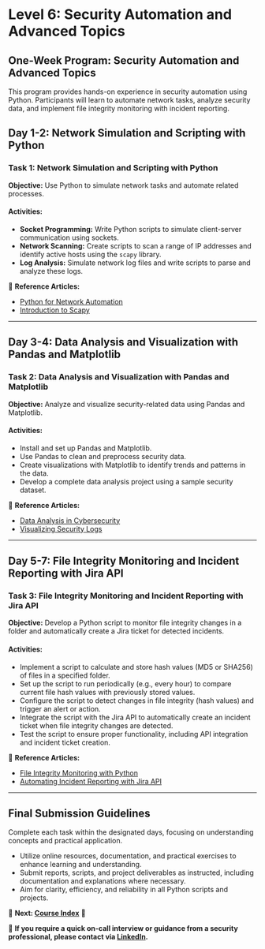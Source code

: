 # Level 6: Security Automation and Advanced Topics  

## One-Week Program: Security Automation and Advanced Topics  

This program provides hands-on experience in security automation using Python. Participants will learn to automate network tasks, analyze security data, and implement file integrity monitoring with incident reporting.  

## **Day 1-2: Network Simulation and Scripting with Python**  

### **Task 1: Network Simulation and Scripting with Python**  

**Objective:** Use Python to simulate network tasks and automate related processes.  

#### **Activities:**  
- **Socket Programming:** Write Python scripts to simulate client-server communication using sockets.  
- **Network Scanning:** Create scripts to scan a range of IP addresses and identify active hosts using the `scapy` library.  
- **Log Analysis:** Simulate network log files and write scripts to parse and analyze these logs.  

📖 **Reference Articles:**  
- [Python for Network Automation](https://medium.com/@author/python-for-network-automation)  
- [Introduction to Scapy](https://medium.com/@author/network-scanning-with-scapy)  

---

## **Day 3-4: Data Analysis and Visualization with Pandas and Matplotlib**  

### **Task 2: Data Analysis and Visualization with Pandas and Matplotlib**  

**Objective:** Analyze and visualize security-related data using Pandas and Matplotlib.  

#### **Activities:**  
- Install and set up Pandas and Matplotlib.  
- Use Pandas to clean and preprocess security data.  
- Create visualizations with Matplotlib to identify trends and patterns in the data.  
- Develop a complete data analysis project using a sample security dataset.  

📖 **Reference Articles:**  
- [Data Analysis in Cybersecurity](https://medium.com/@author/data-analysis-for-security)  
- [Visualizing Security Logs](https://medium.com/@author/security-log-visualization)  

---

## **Day 5-7: File Integrity Monitoring and Incident Reporting with Jira API**  

### **Task 3: File Integrity Monitoring and Incident Reporting with Jira API**  

**Objective:** Develop a Python script to monitor file integrity changes in a folder and automatically create a Jira ticket for detected incidents.  

#### **Activities:**  
- Implement a script to calculate and store hash values (MD5 or SHA256) of files in a specified folder.  
- Set up the script to run periodically (e.g., every hour) to compare current file hash values with previously stored values.  
- Configure the script to detect changes in file integrity (hash values) and trigger an alert or action.  
- Integrate the script with the Jira API to automatically create an incident ticket when file integrity changes are detected.  
- Test the script to ensure proper functionality, including API integration and incident ticket creation.  

📖 **Reference Articles:**  
- [File Integrity Monitoring with Python](https://medium.com/@author/file-integrity-monitoring)  
- [Automating Incident Reporting with Jira API](https://medium.com/@author/jira-api-for-security)  

---

## **Final Submission Guidelines**  

Complete each task within the designated days, focusing on understanding concepts and practical application.  

- Utilize online resources, documentation, and practical exercises to enhance learning and understanding.  
- Submit reports, scripts, and project deliverables as instructed, including documentation and explanations where necessary.  
- Aim for clarity, efficiency, and reliability in all Python scripts and projects.  

📌 **Next: [Course Index](./../1structure)** 🚀  

📩 **If you require a quick on-call interview or guidance from a security professional, please contact via [LinkedIn](https://www.linkedin.com/in/manas-ramesh-9a7ba4149/).**  
